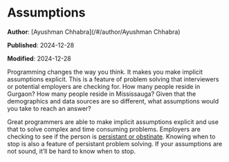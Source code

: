 # Assumptions

**Author**: [Ayushman Chhabra](/#/author/Ayushman Chhabra)

**Published**: 2024-12-28

**Modified**: 2024-12-28

Programming changes the way you think. It makes you make implicit assumptions explicit. This is a feature of problem solving that interviewers or potential employers are checking for. How many people reside in Gurgaon? How many people reside in Mississauga? Given that the demographics and data sources are so different, what assumptions would you take to reach an answer?

Great programmers are able to make implicit assumptions explicit and use that to solve complex and time consuming problems. Employers are checking to see if the person is [persistant or obstinate](https://paulgraham.com/persistence.html). Knowing when to stop is also a feature of persistant problem solving. If your assumptions are not sound, it’ll be hard to know when to stop.
